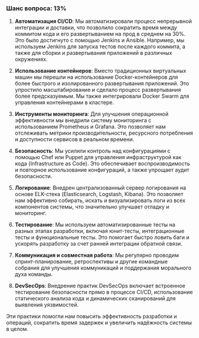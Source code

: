 ### Шанс вопроса: 13%

1. **Автоматизация CI/CD**: Мы автоматизировали процесс непрерывной интеграции и доставки, что позволило сократить время между коммитом кода и его развертыванием на прод в среднем на 30%. Это было достигнуто с помощью Jenkins и Ansible. Например, мы используем Jenkins для запуска тестов после каждого коммита, а также для сборки и развертывания приложений в различных окружениях.

2. **Использование контейнеров**: Вместо традиционных виртуальных машин мы перешли на использование Docker-контейнеров для более быстрого и изолированного развертывания приложений. Это упростило масштабирование и сделало процесс развертывания более предсказуемым. Мы также интегрировали Docker Swarm для управления контейнерами в кластере.

3. **Инструменты мониторинга**: Для улучшения операционной эффективности мы внедрили систему мониторинга с использованием Prometheus и Grafana. Это позволяет нам отслеживать метрики производительности, ресурсного потребления и доступности сервисов в реальном времени.

4. **Безопасность**: Мы усилили контроль над конфигурациями с помощью Chef или Puppet для управления инфраструктурой как кода (Infrastructure as Code). Это обеспечивает воспроизводимость и повторное использование конфигураций, а также упрощает аудит безопасности.

5. **Логирование**: Внедрен централизованный сервер логирования на основе ELK-стека (Elasticsearch, Logstash, Kibana). Это позволяет нам эффективно собирать, искать и визуализировать логи из всех компонентов системы, что значительно улучшает отладку и мониторинг.

6. **Тестирование**: Мы используем автоматизированные тесты на разных этапах разработки, включая юнит-тесты, интеграционные тесты и функциональные тесты. Это помогает быстро ловить баги и ускорять разработку за счет ранней интеграции обратной связи.

7. **Коммуникация и совместная работа**: Мы регулярно проводим спринт-планирование, ретроспективы и другие командные собрания для улучшения коммуникаций и поддержания морального духа команды.

8. **DevSecOps**: Внедрение практик DevSecOps включает встроенное тестирование безопасности прямо в процессе CI/CD, использование статического анализа кода и динамических сканирований для выявления уязвимостей.

Эти практики помогли нам повысить эффективность разработки и операций, сократить время задержек и увеличить надёжность системы в целом.